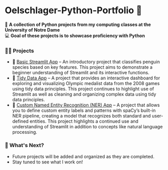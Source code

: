 # Oelschlager-Python-Portfolio 🐍

📂 **A collection of Python projects from my computing classes at the University of Notre Dame**  
💻 **Goal of these projects is to showcase proficiency with Python**  

### 👨‍💻 Projects
- 🐧 [Basic Streamlit App](https://github.com/andrewoels/Oelschlager-Python-Portfolio/tree/main/basic-streamlit-app) – An introductory project that classifies penguin species based on key features. This project aims to demonstrate a beginner understanding of Streamlit and its interactive functions.
- 🏅 [Tidy Data App](https://github.com/andrewoels/Oelschlager-Python-Portfolio/tree/main/tidy-data-project) – A project that provides an interactive dashboard for exploring and visualizing Olympic medalist data from the 2008 games using tidy data principles. This project continues to highlight use of Streamlit as well as cleaning and organizing complex data using tidy data principles.
- 🧠 [Custom Named Entity Recognition (NER) App](https://github.com/andrewoels/Oelschlager-Python-Portfolio/tree/main/named-entity-recognition-app) – A project that allows you to define custom entity labels and patterns with spaCy’s built-in NER pipeline, creating a model that recognizes both standard and user-defined entities. This project highlights a continued use and understanding of Streamlit in addition to concepts like natural language processing.

### 🚀 What's Next?  
- Future projects will be added and organized as they are completed.  
- Stay tuned to see what I work on!  
